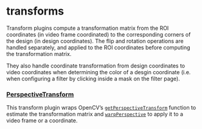 # transforms

Transform plugins compute a transformation matrix from the ROI coordinates (in video frame coordinated) to the corresponding corners of the design (in design coordinates). The flip and rotation operations are handled separately, and applied to the ROI coordinates before computing the transformation matrix.

They also handle coordinate transformation from design coordinates to video coordinates when determining the color of a desgin coordinate (i.e. when configuring a filter by clicking inside a mask on the filter page).

### [PerspectiveTransform](../shapeflow/plugins/PerspectiveTransform.py)

This transform plugin wraps OpenCV’s [`getPerspectiveTransform`](https://docs.opencv.org/2.4.13.7/modules/imgproc/doc/geometric_transformations.html?highlight=getperspectivetransform#getperspectivetransform) function to estimate the transformation matrix and [`warpPerspective`](https://docs.opencv.org/2.4.13.7/modules/imgproc/doc/geometric_transformations.html?highlight=getperspectivetransform#warpperspective) to apply it to a video frame or a coordinate.

